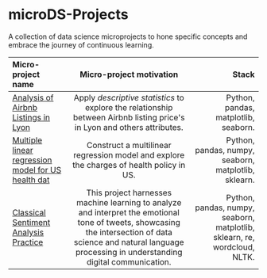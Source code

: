 # microDS-Projects
A collection of data science microprojects to hone specific concepts and embrace the journey of continuous learning.

| Micro-project name | Micro-project motivation | Stack |
| :---         |     :---:      |          ---: |
| [Analysis of Airbnb Listings in Lyon](https://github.com/CarolinaPerdomo/microDS-Projects/tree/main/Lyon_Airbnb_EDA_Statistic)  | Apply *descriptive statistics* to explore the relationship between Airbnb listing price's in Lyon and others attributes.    | Python, pandas, matplotlib, seaborn.    |
| [Multiple linear regression model for US health dat](https://github.com/CarolinaPerdomo/microDS-Projects/tree/main/US_Assurance_EDA_statistic)    | Construct a multilinear regression model and explore the charges of health policy in US.       | Python, pandas, numpy, seaborn, matplotlib, sklearn.      |
| [Classical Sentiment Analysis Practice](https://github.com/CarolinaPerdomo/microDS-Projects/tree/main/SentimentAnalysis_Classical)    | This project harnesses machine learning to analyze and interpret the emotional tone of tweets, showcasing the intersection of data science and natural language processing in understanding digital communication. | Python, pandas, numpy, seaborn, matplotlib, sklearn, re, wordcloud, NLTK.      |
